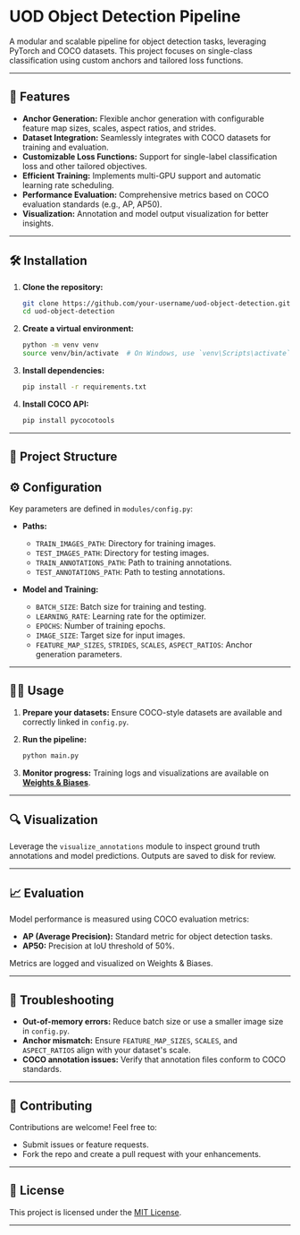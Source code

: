 # UOD Object Detection Pipeline

A modular and scalable pipeline for object detection tasks, leveraging PyTorch and COCO datasets. This project focuses on single-class classification using custom anchors and tailored loss functions.

---

## 🚀 Features

- **Anchor Generation:** Flexible anchor generation with configurable feature map sizes, scales, aspect ratios, and strides.
- **Dataset Integration:** Seamlessly integrates with COCO datasets for training and evaluation.
- **Customizable Loss Functions:** Support for single-label classification loss and other tailored objectives.
- **Efficient Training:** Implements multi-GPU support and automatic learning rate scheduling.
- **Performance Evaluation:** Comprehensive metrics based on COCO evaluation standards (e.g., AP, AP50).
- **Visualization:** Annotation and model output visualization for better insights.

---

## 🛠️ Installation

1. **Clone the repository:**
    ```bash
    git clone https://github.com/your-username/uod-object-detection.git
    cd uod-object-detection
    ```

2. **Create a virtual environment:**
    ```bash
    python -m venv venv
    source venv/bin/activate  # On Windows, use `venv\Scripts\activate`
    ```

3. **Install dependencies:**
    ```bash
    pip install -r requirements.txt
    ```

4. **Install COCO API:**
    ```bash
    pip install pycocotools
    ```

---

## 📂 Project Structure

## ⚙️ Configuration

Key parameters are defined in `modules/config.py`:

- **Paths:**
  - `TRAIN_IMAGES_PATH`: Directory for training images.
  - `TEST_IMAGES_PATH`: Directory for testing images.
  - `TRAIN_ANNOTATIONS_PATH`: Path to training annotations.
  - `TEST_ANNOTATIONS_PATH`: Path to testing annotations.

- **Model and Training:**
  - `BATCH_SIZE`: Batch size for training and testing.
  - `LEARNING_RATE`: Learning rate for the optimizer.
  - `EPOCHS`: Number of training epochs.
  - `IMAGE_SIZE`: Target size for input images.
  - `FEATURE_MAP_SIZES`, `STRIDES`, `SCALES`, `ASPECT_RATIOS`: Anchor generation parameters.

---

## 🏃‍♂️ Usage

1. **Prepare your datasets:**
   Ensure COCO-style datasets are available and correctly linked in `config.py`.

2. **Run the pipeline:**
    ```bash
    python main.py
    ```

3. **Monitor progress:**
   Training logs and visualizations are available on **[Weights & Biases](https://wandb.ai/)**.

---

## 🔍 Visualization

Leverage the `visualize_annotations` module to inspect ground truth annotations and model predictions. Outputs are saved to disk for review.

---

## 📈 Evaluation

Model performance is measured using COCO evaluation metrics:
- **AP (Average Precision):** Standard metric for object detection tasks.
- **AP50:** Precision at IoU threshold of 50%.

Metrics are logged and visualized on Weights & Biases.

---

## 🔧 Troubleshooting

- **Out-of-memory errors:** Reduce batch size or use a smaller image size in `config.py`.
- **Anchor mismatch:** Ensure `FEATURE_MAP_SIZES`, `SCALES`, and `ASPECT_RATIOS` align with your dataset's scale.
- **COCO annotation issues:** Verify that annotation files conform to COCO standards.

---

## 🤝 Contributing

Contributions are welcome! Feel free to:
- Submit issues or feature requests.
- Fork the repo and create a pull request with your enhancements.

---

## 📝 License

This project is licensed under the [MIT License](LICENSE).

---
